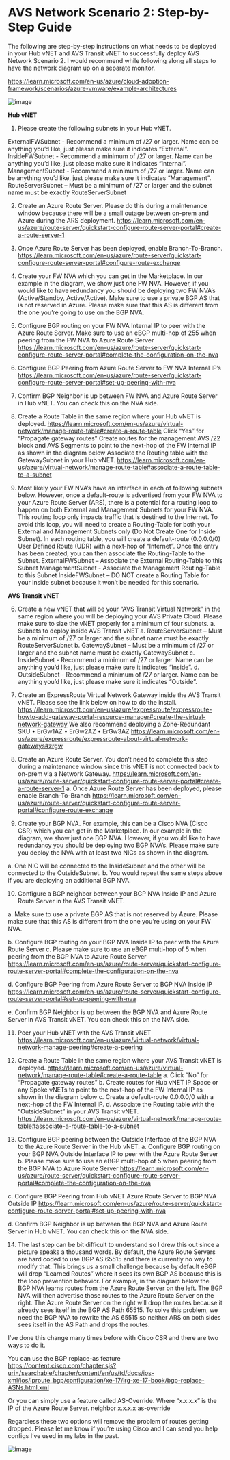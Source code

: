 # AVS Network Scenario 2: Step-by-Step Guide
The following are step-by-step instructions on what needs to be deployed in your Hub vNET and AVS Transit vNET to successfully deploy AVS Network Scenario 2. I would recommend while following along all steps to have the network diagram up on a separate monitor.

https://learn.microsoft.com/en-us/azure/cloud-adoption-framework/scenarios/azure-vmware/example-architectures

 ![image](https://user-images.githubusercontent.com/97964083/213535226-6701fe5d-cfab-4469-aa99-1093e39b790c.png)


**Hub vNET**

1.	Please create the following subnets in your Hub vNET. 

ExternalFWSubnet - Recommend a minimum of /27 or larger. Name can be anything you’d like, just please make sure it indicates “External”.
InsideFWSubnet - Recommend a minimum of /27 or larger. Name can be anything you’d like, just please make sure it indicates “Internal”.
ManagementSubnet - Recommend a minimum of /27 or larger. Name can be anything you’d like, just please make sure it indicates “Management”.
RouteServerSubnet – Must be a minimum of /27 or larger and the subnet name must be exactly RouteServerSubnet

2. Create an Azure Route Server. Please do this during a maintenance window because there will be a small outage between on-prem and Azure during the ARS deployment. 
   https://learn.microsoft.com/en-us/azure/route-server/quickstart-configure-route-server-portal#create-a-route-server-1

3. Once Azure Route Server has been deployed, enable Branch-To-Branch.
   https://learn.microsoft.com/en-us/azure/route-server/quickstart-configure-route-server-portal#configure-route-exchange

4.	Create your FW NVA which you can get in the Marketplace. In our example in the diagram, we show just one FW NVA. However, if you would like to have redundancy you should be deploying two FW NVA’s (Active/Standby, Active/Active).
	Make sure to use a private BGP AS that is not reserved in Azure. Please make sure that this AS is different from the one you’re going to use on the BGP NVA.
 
5.	Configure BGP routing on your FW NVA Internal IP to peer with the Azure Route Server. Make sure to use an eBGP multi-hop of 255 when peering from the FW NVA to Azure Route Server
    https://learn.microsoft.com/en-us/azure/route-server/quickstart-configure-route-server-portal#complete-the-configuration-on-the-nva

6.	Configure BGP Peering from Azure Route Server to FW NVA Internal IP’s
    https://learn.microsoft.com/en-us/azure/route-server/quickstart-configure-route-server-portal#set-up-peering-with-nva

7. Confirm BGP Neighbor is up between FW NVA and Azure Route Server in Hub vNET. You can check this on the NVA side. 

8. Create a Route Table in the same region where your Hub vNET is deployed. 
   https://learn.microsoft.com/en-us/azure/virtual-network/manage-route-table#create-a-route-table
	Click “Yes” for “Propagate gateway routes”
    Create routes for the management AVS /22 block and AVS Segments to point to the next-hop of the FW Internal IP as shown in the diagram below
    Associate the Routing table with the GatewaySubnet in your Hub vNET.
    https://learn.microsoft.com/en-us/azure/virtual-network/manage-route-table#associate-a-route-table-to-a-subnet
 


9.	Most likely your FW NVA’s have an interface in each of following subnets below. However, once a default-route is advertised from your FW NVA to your Azure Route Server (ARS), there is a potential for a routing loop to happen on both External and Management Subnets for your FW NVA. This routing loop only impacts traffic that is destined to the Internet. To avoid this loop, you will need to create a Routing-Table for both your External and Management Subnets only (Do Not Create One for Inside Subnet). In each routing table, you will create a default-route (0.0.0.0/0) User Defined Route (UDR) with a next-hop of “Internet”. Once the entry has been created, you can then associate the Routing-Table to the Subnet.
	ExternalFWSubnet – Associate the External Routing-Table to this Subnet
	ManagementSubnet - Associate the Management Routing-Table to this Subnet
	InsideFWSubnet – DO NOT create a Routing Table for your inside subnet because it won’t be needed for this scenario. 






**AVS Transit vNET**

6.	Create a new vNET that will be your “AVS Transit Virtual Network” in the same region where you will be deploying your AVS Private Cloud. Please make sure to size the vNET properly for a minimum of four subnets. 
a.	Subnets to deploy inside AVS Transit vNET
a.	RouteServerSubnet – Must be a minimum of /27 or larger and the subnet name must be exactly RouteServerSubnet
b.	GatewaySubnet – Must be a minimum of /27 or larger and the subnet name must be exactly GatewaySubnet
c.	InsideSubnet - Recommend a minimum of /27 or larger. Name can be anything you’d like, just please make sure it indicates “Inside”.
d.	OutsideSubnet - Recommend a minimum of /27 or larger. Name can be anything you’d like, just please make sure it indicates “Outside”.

7.	Create an ExpressRoute Virtual Network Gateway inside the AVS Transit vNET. Please see the link below on how to do the install. 
https://learn.microsoft.com/en-us/azure/expressroute/expressroute-howto-add-gateway-portal-resource-manager#create-the-virtual-network-gateway
We also recommend deploying a Zone-Redundant SKU
•	ErGw1AZ
•	ErGw2AZ
•	ErGw3AZ
https://learn.microsoft.com/en-us/azure/expressroute/expressroute-about-virtual-network-gateways#zrgw

8.	Create an Azure Route Server. You don’t need to complete this step during a maintenance window since this vNET is not connected back to on-prem via a Network Gateway. 
https://learn.microsoft.com/en-us/azure/route-server/quickstart-configure-route-server-portal#create-a-route-server-1
a.	Once Azure Route Server has been deployed, please enable Branch-To-Branch
                             https://learn.microsoft.com/en-us/azure/route-server/quickstart-configure-route-server-portal#configure-route-exchange

9.	Create your BGP NVA. For example, this can be a Cisco NVA (Cisco CSR) which you can get in the Marketplace. In our example in the diagram, we show just one BGP NVA. However, if you would like to have redundancy you should be deploying two BGP NVA’s. Please make sure you deploy the NVA with at least two NICs as shown in the diagram.

a.	One NIC will be connected to the InsideSubnet and the other will be connected to the OutsideSubnet.
b.	You would repeat the same steps above if you are deploying an additional BGP NVA.

10.	Configure a BGP neighbor between your BGP NVA Inside IP and Azure Route Server in the AVS Transit vNET.

a.	Make sure to use a private BGP AS that is not reserved by Azure. Please make sure that this AS is different from the one you’re using on your FW NVA.
 
b.	Configure BGP routing on your BGP NVA Inside IP to peer with the Azure Route Server
c.	Please make sure to use an eBGP multi-hop of 5 when peering from the BGP NVA to Azure Route Server
https://learn.microsoft.com/en-us/azure/route-server/quickstart-configure-route-server-portal#complete-the-configuration-on-the-nva

d.	Configure BGP Peering from Azure Route Server to BGP NVA Inside IP
https://learn.microsoft.com/en-us/azure/route-server/quickstart-configure-route-server-portal#set-up-peering-with-nva

e.	Confirm BGP Neighbor is up between the BGP NVA and Azure Route Server in AVS Transit vNET. You can check this on the NVA side. 

11.	Peer your Hub vNET with the AVS Transit vNET
https://learn.microsoft.com/en-us/azure/virtual-network/virtual-network-manage-peering#create-a-peering

12.	Create a Route Table in the same region where your AVS Transit vNET is deployed. 
https://learn.microsoft.com/en-us/azure/virtual-network/manage-route-table#create-a-route-table
a.	Click “No” for “Propagate gateway routes”
b.	Create routes for Hub vNET IP Space or any Spoke vNETs to point to the next-hop of the FW Internal IP as shown in the diagram below
c.	Create a default-route 0.0.0.0/0 with a next-hop of the FW Internal IP.
d.	Associate the Routing table with the “OutsideSubnet” in your AVS Transit vNET.
https://learn.microsoft.com/en-us/azure/virtual-network/manage-route-table#associate-a-route-table-to-a-subnet
 

13.	Configure BGP peering between the Outside Interface of the BGP NVA to the Azure Route Server in the Hub vNET. 
a.	Configure BGP routing on your BGP NVA Outside Interface IP to peer with the Azure Route Server
b.	Please make sure to use an eBGP multi-hop of 5 when peering from the BGP NVA to Azure Route Server
https://learn.microsoft.com/en-us/azure/route-server/quickstart-configure-route-server-portal#complete-the-configuration-on-the-nva

c.	Configure BGP Peering from Hub vNET Azure Route Server to BGP NVA Outside IP
https://learn.microsoft.com/en-us/azure/route-server/quickstart-configure-route-server-portal#set-up-peering-with-nva

d.	Confirm BGP Neighbor is up between the BGP NVA and Azure Route Server in Hub vNET. You can check this on the NVA side.


14.	The last step can be bit difficult to understand so I drew this out since a picture speaks a thousand words. By default, the Azure Route Servers are hard coded to use BGP AS 65515 and there is currently no way to modify that. This brings us a small challenge because by default eBGP will drop “Learned Routes” where it sees its own BGP AS because this is the loop prevention behavior. For example, in the diagram below the BGP NVA learns routes from the Azure Route Server on the left. The BGP NVA will then advertise those routes to the Azure Route Server on the right. The Azure Route Server on the right will drop the routes because it already sees itself in the BGP AS Path 65515.  To solve this problem, we need the BGP NVA to rewrite the AS 65515 so neither ARS on both sides sees itself in the AS Path and drops the routes. 

I’ve done this change many times before with Cisco CSR and there are two ways to do it.

You can use the BGP replace-as feature 
https://content.cisco.com/chapter.sjs?uri=/searchable/chapter/content/en/us/td/docs/ios-xml/ios/iproute_bgp/configuration/xe-17/irg-xe-17-book/bgp-replace-ASNs.html.xml

Or you can simply use a feature called AS-Override. Where “x.x.x.x” is the IP of the Azure Route Server. 
neighbor x.x.x.x as-override

Regardless these two options will remove the problem of routes getting dropped. Please let me know if you’re using Cisco and I can send you help configs I’ve used in my labs in the past. 

 ![image](https://user-images.githubusercontent.com/97964083/213533269-82efec30-1efb-495a-9821-2392e93d65b4.png)
